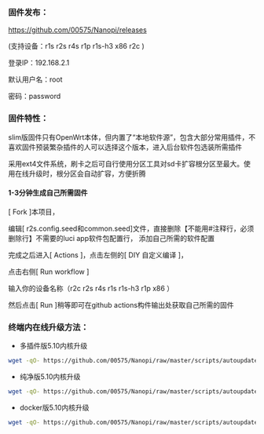 ### 固件发布：
https://github.com/00575/Nanopi/releases

(支持设备：r1s r2s r4s r1p r1s-h3 x86 r2c )

登录IP：192.168.2.1 

默认用户名：root 

密码：password

### 固件特性：

slim版固件只有OpenWrt本体，但内置了“本地软件源”，包含大部分常用插件，不喜欢固件预装繁杂插件的人可以选择这个版本，进入后台软件包选装所需插件

采用ext4文件系统，刷卡之后可自行使用分区工具对sd卡扩容根分区至最大。使用在线升级时，根分区会自动扩容，方便折腾


#### 1-3分钟生成自己所需固件

[ Fork ]本项目，

编辑[ r2s.config.seed和common.seed]文件，直接删除【不能用#注释行，必须删除行】不需要的luci app软件包配置行， 添加自己所需的软件配置

完成之后进入[ Actions ]，点击左侧的[ DIY 自定义编译 ]，

点击右侧[ Run workflow ]

输入你的设备名称（r2c r2s r4s r1s r1s-h3 r1p x86 ）

然后点击[ Run ]稍等即可在github actions构件输出处获取自己所需的固件

### 终端内在线升级方法： 

+ 多插件版5.10内核升级
```bash
wget -qO- https://github.com/00575/Nanopi/raw/master/scripts/autoupdate-bash.sh | bash
```
+ 纯净版5.10内核升级
```bash
wget -qO- https://github.com/00575/Nanopi/raw/master/scripts/autoupdate-bash.sh | ver=-slim bash
```
+ docker版5.10内核升级
```bash
wget -qO- https://github.com/00575/Nanopi/raw/master/scripts/autoupdate-bash.sh | ver=-with-docker bash
```
